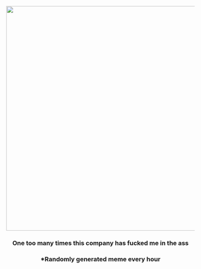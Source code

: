 <p align="center">
        <img src="https://i.redd.it/jyn2faway5v81.jpg" width="600" height="600">
        </p>
        <h3 align="center">One too many times this company has fucked me in the ass</h3>
        <h3 align="center">*Randomly generated meme every hour</h3>
    